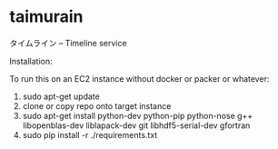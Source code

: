 # taimurain
タイムライン – Timeline service

Installation:


To run this on an EC2 instance without docker or packer or whatever:
1) sudo apt-get update 
2) clone or copy repo onto target instance 
3) sudo apt-get install  python-dev python-pip python-nose g++ libopenblas-dev liblapack-dev git libhdf5-serial-dev gfortran
4) sudo pip install -r ./requirements.txt



